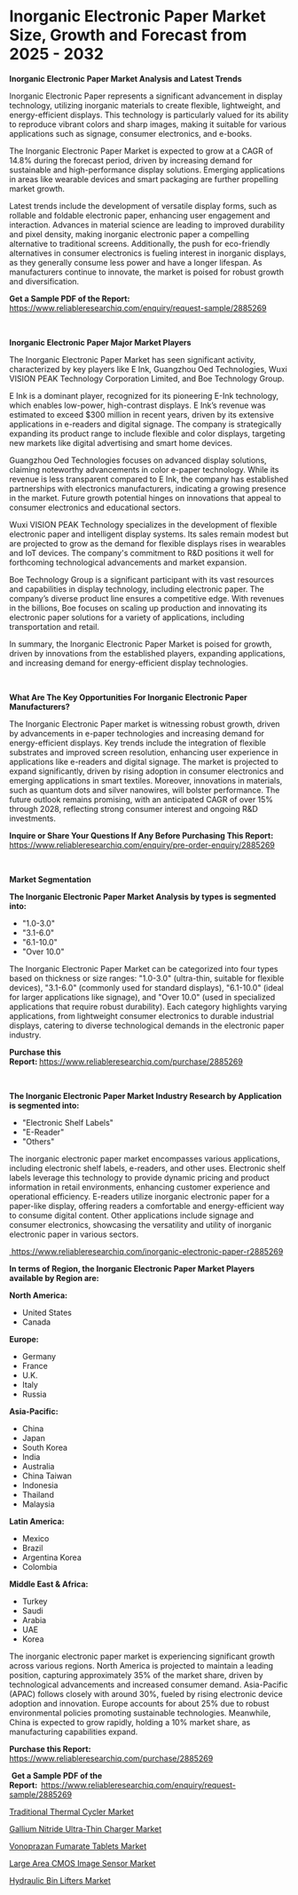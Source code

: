 <p><h1>Inorganic Electronic Paper Market Size, Growth and Forecast from 2025 - 2032</h1></p><p><strong>Inorganic Electronic Paper Market Analysis and Latest Trends</strong></p>
<p><p>Inorganic Electronic Paper represents a significant advancement in display technology, utilizing inorganic materials to create flexible, lightweight, and energy-efficient displays. This technology is particularly valued for its ability to reproduce vibrant colors and sharp images, making it suitable for various applications such as signage, consumer electronics, and e-books. </p><p>The Inorganic Electronic Paper Market is expected to grow at a CAGR of 14.8% during the forecast period, driven by increasing demand for sustainable and high-performance display solutions. Emerging applications in areas like wearable devices and smart packaging are further propelling market growth. </p><p>Latest trends include the development of versatile display forms, such as rollable and foldable electronic paper, enhancing user engagement and interaction. Advances in material science are leading to improved durability and pixel density, making inorganic electronic paper a compelling alternative to traditional screens. Additionally, the push for eco-friendly alternatives in consumer electronics is fueling interest in inorganic displays, as they generally consume less power and have a longer lifespan. As manufacturers continue to innovate, the market is poised for robust growth and diversification.</p></p>
<p><strong>Get a Sample PDF of the Report:&nbsp;</strong> <a href="https://www.reliableresearchiq.com/enquiry/request-sample/2885269?utm_campaign=1876&utm_medium=2&utm_source=Github&utm_content=ia&utm_term=13032025&utm_id=inorganic-electronic-paper">https://www.reliableresearchiq.com/enquiry/request-sample/2885269</a></p>
<p>&nbsp;</p>
<p><strong>Inorganic Electronic Paper Major Market Players</strong></p>
<p><p>The Inorganic Electronic Paper Market has seen significant activity, characterized by key players like E Ink, Guangzhou Oed Technologies, Wuxi VISION PEAK Technology Corporation Limited, and Boe Technology Group. </p><p>E Ink is a dominant player, recognized for its pioneering E-Ink technology, which enables low-power, high-contrast displays. E Ink’s revenue was estimated to exceed $300 million in recent years, driven by its extensive applications in e-readers and digital signage. The company is strategically expanding its product range to include flexible and color displays, targeting new markets like digital advertising and smart home devices. </p><p>Guangzhou Oed Technologies focuses on advanced display solutions, claiming noteworthy advancements in color e-paper technology. While its revenue is less transparent compared to E Ink, the company has established partnerships with electronics manufacturers, indicating a growing presence in the market. Future growth potential hinges on innovations that appeal to consumer electronics and educational sectors.</p><p>Wuxi VISION PEAK Technology specializes in the development of flexible electronic paper and intelligent display systems. Its sales remain modest but are projected to grow as the demand for flexible displays rises in wearables and IoT devices. The company's commitment to R&D positions it well for forthcoming technological advancements and market expansion.</p><p>Boe Technology Group is a significant participant with its vast resources and capabilities in display technology, including electronic paper. The company’s diverse product line ensures a competitive edge. With revenues in the billions, Boe focuses on scaling up production and innovating its electronic paper solutions for a variety of applications, including transportation and retail.</p><p>In summary, the Inorganic Electronic Paper Market is poised for growth, driven by innovations from the established players, expanding applications, and increasing demand for energy-efficient display technologies.</p></p>
<p>&nbsp;</p>
<p><strong>What Are The Key Opportunities For Inorganic Electronic Paper Manufacturers?</strong></p>
<p><p>The Inorganic Electronic Paper market is witnessing robust growth, driven by advancements in e-paper technologies and increasing demand for energy-efficient displays. Key trends include the integration of flexible substrates and improved screen resolution, enhancing user experience in applications like e-readers and digital signage. The market is projected to expand significantly, driven by rising adoption in consumer electronics and emerging applications in smart textiles. Moreover, innovations in materials, such as quantum dots and silver nanowires, will bolster performance. The future outlook remains promising, with an anticipated CAGR of over 15% through 2028, reflecting strong consumer interest and ongoing R&D investments.</p></p>
<p><strong>Inquire or Share Your Questions If Any Before Purchasing This Report:</strong> <a href="https://www.reliableresearchiq.com/enquiry/pre-order-enquiry/2885269?utm_campaign=1876&utm_medium=2&utm_source=Github&utm_content=ia&utm_term=13032025&utm_id=inorganic-electronic-paper">https://www.reliableresearchiq.com/enquiry/pre-order-enquiry/2885269</a></p>
<p>&nbsp;</p>
<p><strong>Market Segmentation</strong></p>
<p><strong>The Inorganic Electronic Paper Market Analysis by types is segmented into:</strong></p>
<p><ul><li>"1.0-3.0"</li><li>"3.1-6.0"</li><li>"6.1-10.0"</li><li>"Over 10.0"</li></ul></p>
<p><p>The Inorganic Electronic Paper Market can be categorized into four types based on thickness or size ranges: "1.0-3.0" (ultra-thin, suitable for flexible devices), "3.1-6.0" (commonly used for standard displays), "6.1-10.0" (ideal for larger applications like signage), and "Over 10.0" (used in specialized applications that require robust durability). Each category highlights varying applications, from lightweight consumer electronics to durable industrial displays, catering to diverse technological demands in the electronic paper industry.</p></p>
<p><strong>Purchase this Report:&nbsp;</strong><a href="https://www.reliableresearchiq.com/purchase/2885269?utm_campaign=1876&utm_medium=2&utm_source=Github&utm_content=ia&utm_term=13032025&utm_id=inorganic-electronic-paper">https://www.reliableresearchiq.com/purchase/2885269</a></p>
<p>&nbsp;</p>
<p><strong>The Inorganic Electronic Paper Market Industry Research by Application is segmented into:</strong></p>
<p><ul><li>"Electronic Shelf Labels"</li><li>"E-Reader"</li><li>"Others"</li></ul></p>
<p><p>The inorganic electronic paper market encompasses various applications, including electronic shelf labels, e-readers, and other uses. Electronic shelf labels leverage this technology to provide dynamic pricing and product information in retail environments, enhancing customer experience and operational efficiency. E-readers utilize inorganic electronic paper for a paper-like display, offering readers a comfortable and energy-efficient way to consume digital content. Other applications include signage and consumer electronics, showcasing the versatility and utility of inorganic electronic paper in various sectors.</p></p>
<p><a href="https://www.reliableresearchiq.com/inorganic-electronic-paper-r2885269?utm_campaign=1876&utm_medium=2&utm_source=Github&utm_content=ia&utm_term=13032025&utm_id=inorganic-electronic-paper">&nbsp;https://www.reliableresearchiq.com/inorganic-electronic-paper-r2885269</a></p>
<p><strong>In terms of Region, the Inorganic Electronic Paper Market Players available by Region are:</strong></p>
<p>
    <p> <strong> North America: </strong>
        <ul>
            <li>United States</li>
            <li>Canada</li>
        </ul>
        </p> 
    <p> <strong> Europe: </strong>
        <ul>
            <li>Germany</li>
            <li>France</li>
            <li>U.K.</li>
            <li>Italy</li>
            <li>Russia</li>
        </ul>
        </p> 
    <p> <strong> Asia-Pacific: </strong>
        <ul>
            <li>China</li>
            <li>Japan</li>
            <li>South Korea</li>
            <li>India</li>
            <li>Australia</li>
            <li>China Taiwan</li>
            <li>Indonesia</li>
            <li>Thailand</li>
            <li>Malaysia</li>
        </ul>
        </p> 
    <p> <strong> Latin America: </strong>
        <ul>
            <li>Mexico</li>
            <li>Brazil</li>
            <li>Argentina Korea</li>
            <li>Colombia</li>
        </ul>
        </p> 
    <p> <strong> Middle East & Africa: </strong>
        <ul>
            <li>Turkey</li>
            <li>Saudi</li>
            <li>Arabia</li>
            <li>UAE</li>
            <li>Korea</li>
        </ul>
    </p>
    </p>
<p><p>The inorganic electronic paper market is experiencing significant growth across various regions. North America is projected to maintain a leading position, capturing approximately 35% of the market share, driven by technological advancements and increased consumer demand. Asia-Pacific (APAC) follows closely with around 30%, fueled by rising electronic device adoption and innovation. Europe accounts for about 25% due to robust environmental policies promoting sustainable technologies. Meanwhile, China is expected to grow rapidly, holding a 10% market share, as manufacturing capabilities expand.</p></p>
<p><strong>Purchase this Report: </strong><a href="https://www.reliableresearchiq.com/purchase/2885269?utm_campaign=1876&utm_medium=2&utm_source=Github&utm_content=ia&utm_term=13032025&utm_id=inorganic-electronic-paper">https://www.reliableresearchiq.com/purchase/2885269</a></p>
<p>&nbsp;<strong>Get a Sample PDF of the Report:&nbsp;&nbsp;</strong><a href="https://www.reliableresearchiq.com/enquiry/request-sample/2885269?utm_campaign=1876&utm_medium=2&utm_source=Github&utm_content=ia&utm_term=13032025&utm_id=inorganic-electronic-paper">https://www.reliableresearchiq.com/enquiry/request-sample/2885269</a></p>
<p><strong></strong></p>
<p><p><a href="https://github.com/rutupueyed/Market-Research-Report-List-1/blob/main/traditional-thermal-cycler-market.md?utm_campaign=1876&utm_medium=2&utm_source=Github&utm_content=ia&utm_term=13032025&utm_id=inorganic-electronic-paper">Traditional Thermal Cycler Market</a></p><p><a href="https://github.com/cevzarvargem/Market-Research-Report-List-1/blob/main/gallium-nitride-ultra-thin-charger-market.md?utm_campaign=1876&utm_medium=2&utm_source=Github&utm_content=ia&utm_term=13032025&utm_id=inorganic-electronic-paper">Gallium Nitride Ultra-Thin Charger Market</a></p><p><a href="https://github.com/navodfetiya/Market-Research-Report-List-1/blob/main/vonoprazan-fumarate-tablets-market.md?utm_campaign=1876&utm_medium=2&utm_source=Github&utm_content=ia&utm_term=13032025&utm_id=inorganic-electronic-paper">Vonoprazan Fumarate Tablets Market</a></p><p><a href="https://github.com/hurstsaqibyl/Market-Research-Report-List-1/blob/main/large-area-cmos-image-sensor-market.md?utm_campaign=1876&utm_medium=2&utm_source=Github&utm_content=ia&utm_term=13032025&utm_id=inorganic-electronic-paper">Large Area CMOS Image Sensor Market</a></p><p><a href="https://github.com/burnicndole/Market-Research-Report-List-1/blob/main/hydraulic-bin-lifters-market.md?utm_campaign=1876&utm_medium=2&utm_source=Github&utm_content=ia&utm_term=13032025&utm_id=inorganic-electronic-paper">Hydraulic Bin Lifters Market</a></p></p>